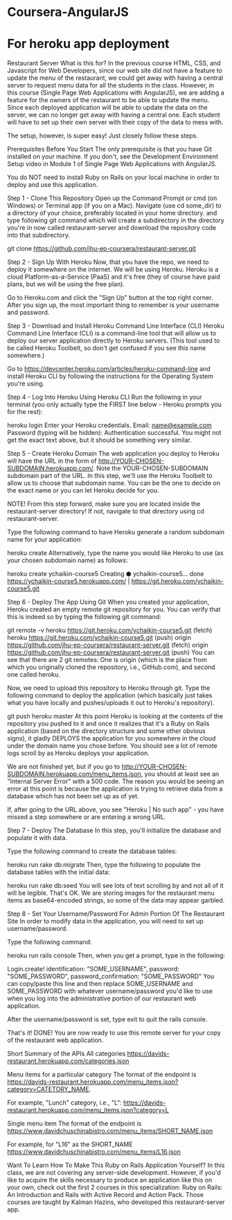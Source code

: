 # Coursera-AngularJS
# For heroku app deployment
Restaurant Server
What is this for?
In the previous course HTML, CSS, and Javascript for Web Developers, since our web site did not have a feature to update the menu of the restaurant, we could get away with having a central server to request menu data for all the students in the class. However, in this course (Single Page Web Applications with AngularJS), we are adding a feature for the owners of the restaurant to be able to update the menu. Since each deployed application will be able to update the data on the server, we can no longer get away with having a central one. Each student will have to set up their own server with their copy of the data to mess with.

The setup, however, is super easy! Just closely follow these steps.

Prerequisites Before You Start
The only prerequisite is that you have Git installed on your machine. If you don't, see the Development Environment Setup video in Module 1 of Single Page Web Applications with AngularJS.

You do NOT need to install Ruby on Rails on your local machine in order to deploy and use this application.

Step 1 - Clone This Repository
Open up the Command Prompt or cmd (on Windows) or Terminal app (if you on a Mac). Navigate (use cd some_dir) to a directory of your choice, preferably located in your home directory. and type following git command which will create a subdirectory in the directory you're in now called restaurant-server and download the repository code into that subdirectory.

git clone https://github.com/jhu-ep-coursera/restaurant-server.git

Step 2 - Sign Up With Heroku
Now, that you have the repo, we need to deploy it somewhere on the internet. We will be using Heroku. Heroku is a cloud Platform-as-a-Service (PaaS) and it's free (they of course have paid plans, but we will be using the free plan).

Go to Heroku.com and click the "Sign Up" button at the top right corner. After you sign up, the most important thing to remember is your username and password.

Step 3 - Download and Install Heroku Command Line Interface (CLI)
Heroku Command Line Interface (CLI) is a command-line tool that will allow us to deploy our server application directly to Heroku servers. (This tool used to be called Heroku Toolbelt, so don't get confused if you see this name somewhere.)

Go to https://devcenter.heroku.com/articles/heroku-command-line and install Heroku CLI by following the instructions for the Operating System you're using.

Step 4 - Log Into Heroku Using Heroku CLI
Run the following in your terminal (you only actually type the FIRST line below - Heroku prompts you for the rest):

heroku login
Enter your Heroku credentials.
Email: name@example.com
Password (typing will be hidden):
Authentication successful.
You might not get the exact text above, but it should be something very similar.

Step 5 - Create Heroku Domain
The web application you deploy to Heroku will have the URL in the form of http://YOUR-CHOSEN-SUBDOMAIN.herokuapp.com/. Note the YOUR-CHOSEN-SUBDOMAIN subdomain part of the URL. In this step, we'll use the Heroku Toolbelt to allow us to choose that subdomain name. You can be the one to decide on the exact name or you can let Heroku decide for you.

NOTE! From this step forward, make sure you are located inside the restaurant-server directory! If not, navigate to that directory using cd restaurant-server.

Type the following command to have Heroku generate a random subdomain name for your application:

heroku create
Alternatively, type the name you would like Heroku to use (as your chosen subdomain name) as follows:

heroku create ychaikin-course5
Creating ⬢ ychaikin-course5... done
https://ychaikin-course5.herokuapp.com/ | https://git.heroku.com/ychaikin-course5.git

Step 6 - Deploy The App Using Git
When you created your application, Heroku created an empty remote git repository for you. You can verify that this is indeed so by typing the following git command:

git remote -v
heroku	https://git.heroku.com/ychaikin-course5.git (fetch)
heroku	https://git.heroku.com/ychaikin-course5.git (push)
origin	https://github.com/jhu-ep-coursera/restaurant-server.git (fetch)
origin	https://github.com/jhu-ep-coursera/restaurant-server.git (push)
You can see that there are 2 git remotes: One is origin (which is the place from which you originally cloned the repository, i.e., GitHub.com), and second one called heroku.

Now, we need to upload this repository to Heroku through git. Type the following command to deploy the application (which basically just takes what you have locally and pushes/uploads it out to Heroku's repository).

git push heroku master
At this point Heroku is looking at the contents of the repository you pushed to it and once it realizes that it's a Ruby on Rails application (based on the directory structure and some other obvious signs), it gladly DEPLOYS the application for you somewhere in the cloud under the domain name you chose before. You should see a lot of remote logs scroll by as Heroku deploys your application.

We are not finished yet, but if you go to http://YOUR-CHOSEN-SUBDOMAIN.herokuapp.com/menu_items.json, you should at least see an "Internal Server Error" with a 500 code. The reason you would be seeing an error at this point is because the application is trying to retrieve data from a database which has not been set up as of yet.

If, after going to the URL above, you see "Heroku | No such app" - you have missed a step somewhere or are entering a wrong URL.

Step 7 - Deploy The Database
In this step, you'll initialize the database and populate it with data.

Type the following command to create the database tables:

heroku run rake db:migrate
Then, type the following to populate the database tables with the initial data:

heroku run rake db:seed
You will see lots of text scrolling by and not all of it will be legible. That's OK. We are storing images for the restaurant menu items as base64-encoded strings, so some of the data may appear garbled.

Step 8 - Set Your Username/Password For Admin Portion Of The Restaurant Site
In order to modify data in the application, you will need to set up username/password.

Type the following command:

heroku run rails console
Then, when you get a prompt, type in the following:

Login.create! identification: "SOME_USERNAME", password: "SOME_PASSWORD",  password_confirmation: "SOME_PASSWORD"
You can copy/paste this line and then replace SOME_USERNAME and SOME_PASSWORD with whatever username/password you'd like to use when you log into the administrative portion of our restaurant web application.

After the username/password is set, type exit to quit the rails console.

That's it! DONE! You are now ready to use this remote server for your copy of the restaurant web application.

Short Summary of the APIs
All categories
https://davids-restaurant.herokuapp.com/categories.json

Menu items for a particular category
The format of the endpoint is https://davids-restaurant.herokuapp.com/menu_items.json?category=CATETORY_NAME.

For example, "Lunch" category, i.e., "L": https://davids-restaurant.herokuapp.com/menu_items.json?category=L

Single menu item
The format of the endpoint is https://www.davidchuschinabistro.com/menu_items/SHORT_NAME.json

For example, for "L16" as the SHORT_NAME https://www.davidchuschinabistro.com/menu_items/L16.json

Want To Learn How To Make This Ruby on Rails Application Yourself?
In this class, we are not covering any server-side development. However, if you'd like to acquire the skills necessary to produce an application like this on your own, check out the first 2 courses in this specialization: Ruby on Rails: An Introduction and Rails with Active Record and Action Pack. Those courses are taught by Kalman Hazins, who developed this restaurant-server app.

